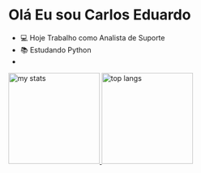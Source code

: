 # Olá Eu sou Carlos Eduardo

- 💻 Hoje Trabalho como Analista de Suporte
- 📚 Estudando Python
- 
<div>
  <a href="[https://github.com/carlos-santos1504">
  <img alt="my stats" height="180em" src="https://github-readme-stats.vercel.app/api?username=carlos-santos1504&show_icons=true"/>
  <img alt="top langs" height="180em" src="https://github-readme-stats.vercel.app/api/top-langs/?username=carlos-santos1504&layout=compact"/>
</div>
